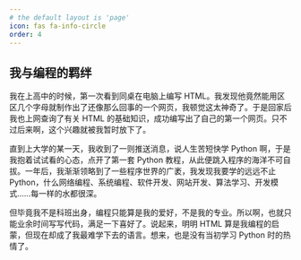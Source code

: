 ```yaml
---
# the default layout is 'page'
icon: fas fa-info-circle
order: 4
---
```


## 我与编程的羁绊

我在上高中的时候，第一次看到同桌在电脑上编写 HTML。我发现他竟然能用区区几个字母就制作出了还像那么回事的一个网页，我顿觉这太神奇了。于是回家后我也上网查询了有关 HTML 的基础知识，成功编写出了自己的第一个网页。只不过后来啊，这个兴趣就被我暂时放下了。

直到上大学的某一天，我收到了一则推送消息，说人生苦短快学 Python 啊，于是我抱着试试看的心态，点开了第一套 Python 教程，从此便跳入程序的海洋不可自拔。一年后，我渐渐领略到了一些程序世界的广袤，我发现我要学的远远不止 Python，什么网络编程、系统编程、软件开发、网站开发、算法学习、开发模式……每一样的水都很深。

但毕竟我不是科班出身，编程只能算是我的爱好，不是我的专业。所以啊，也就只能业余时间写写代码，满足一下喜好了。说起来，明明 HTML 算是我编程的启蒙，但现在却成了我最难学下去的语言。想来，也是没有当初学习 Python 时的热情了。
